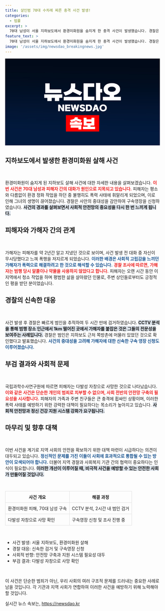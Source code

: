 ```yaml
---
title: 살인범 70대 수차례 찌른 충격 사건 발생!
categories:
  - 법률
excerpt: >
  70대 남성이 서울 지하보도에서 환경미화원을 숨지게 한 충격 사건이 발생했습니다. 경찰은 구속영장을 신청하며 가해자의 동기를 확인 중입니다. 피해자는 생전 이웃들과의 소통이 많았던 것으로 전해집니다. 이 사건의 전말을 파헤쳐 봅니다!
feature_text: >
  70대 남성이 서울 지하보도에서 환경미화원을 숨지게 한 충격 사건이 발생했습니다. 경찰은 구속영장을 신청하며 가해자의 동기를 확인 중입니다. 피해자는 생전 이웃들과의 소통이 많았던 것으로 전해집니다. 이 사건의 전말을 파헤쳐 봅니다!
image: '/assets/img/newsdao_breakingnews.jpg'
---
```


<p><img src="/assets/img/newsdao_breakingnews.jpg" alt="ontimetimes 속보" /></p>

<h2 data-ke-size="size26">지하보도에서 발생한 환경미화원 살해 사건</h2>

<p data-ke-size="size16">&nbsp;</p>

<p>환경미화원이 숨지게 된 지하보도 살해 사건에 대한 자세한 내용을 살펴보겠습니다. <b><span style="color: #ee2323;">이번 사건은 70대 남성과 피해자 간의 대화가 원인으로 지목되고 있습니다.</span></b> 피해자는 평소와 다름없이 환경 정화 작업을 하던 중 불행히도 폭력 사태에 휘말리게 되었으며, 이로 인해 그녀의 생명이 끊어졌습니다. 경찰은 사안의 중대성을 감안하여 구속영장을 신청하였습니다. <b><span style="background-color: #21538527;">사건의 경과를 살펴보면서 사회적 안전망의 중요성을 다시 한 번 느끼게 됩니다.</span></b> </p>

<h2 data-ke-size="size26">피해자와 가해자 간의 관계</h2>

<p data-ke-size="size16">&nbsp;</p>

<p>가해자는 피해자를 약 2년간 알고 지냈던 것으로 보이며, 사건 발생 전 대화 중 자신이 무시당했다고 느껴 폭행을 저지르게 되었습니다. <b><span style="color: #1a5490;">이러한 배경은 사회적 고립감을 느끼던 가해자가 폭력으로 해결하려고 한 것으로 해석할 수 있습니다.</span></b> <b><span style="color: #ee2323;">경찰 조사에 따르면, 가해자는 범행 당시 알콜이나 약물을 사용하지 않았다고 합니다.</span></b> 피해자는 오랜 시간 동안 이 지역에서 청소 작업을 하며 평범한 삶을 살아왔던 인물로, 주변 상인들로부터도 긍정적인 평을 받던 분이었습니다. </p>

<h2 data-ke-size="size26">경찰의 신속한 대응</h2>

<p data-ke-size="size16">&nbsp;</p>

<p>사건 발생 후 경찰은 빠르게 범인을 추적하여 두 시간 만에 검거하였습니다. <b><span style="background-color: #21538527;">CCTV 분석을 통해 범행 장소 인근에서 1km 떨어진 곳에서 가해자를 붙잡은 것은 그들의 전문성을 보여주는 사례입니다.</span></b> 경찰은 범인은 지하보도 근처 쪽방촌에 머물러 있었던 것으로 확인했다고 발표했습니다. <b><span style="color: #1a5490;">사건의 중대성을 고려해 가해자에 대한 신속한 구속 영장 신청도 이루어졌습니다.</span></b> </p>

<h2 data-ke-size="size26">부검 결과와 사회적 문제</h2>

<p data-ke-size="size16">&nbsp;</p>

<p>국립과학수사연구원에 따르면 피해자는 다발성 자창으로 사망한 것으로 나타났습니다. <b><span style="color: #ee2323;">이와 같은 사건은 단순한 개인의 범죄로 치부할 수 없으며, 사회 전반의 안전망 구축의 필요성을 시사합니다.</span></b> 피해자의 가족과 주변 친구들은 큰 충격에 휩싸인 상황이며, 이러한 폭력 사태를 예방하기 위한 강력한 대책이 필요하다는 목소리가 높아지고 있습니다. <b><span style="background-color: #21538527;">사회적 안전망과 정신 건강 지원 시스템 강화가 요구됩니다.</span></b></p>

<h2 data-ke-size="size26">마무리 및 향후 대책</h2>

<p data-ke-size="size16">&nbsp;</p>

<p>이번 사건을 계기로 지역 사회의 안전을 확보하기 위한 대책 마련이 시급하다는 의견이 대두되고 있습니다. <b><span style="color: #1a5490;">정신적인 문제를 가진 이들이 사회에 효과적으로 통합될 수 있는 방안이 모색되어야 합니다.</span></b> 더불어 지역 경찰과 사회복지 기관 간의 협력이 중요하다는 인식이 필요합니다. <b><span style="background-color: #21538527;">이러한 개선이 이루어질 때, 비극적 사건을 예방할 수 있는 안전한 사회가 만들어질 것입니다.</span></b></p>

<p data-ke-size="size16">&nbsp;</p>

<table style="width: 100%; border-collapse: collapse;">
    <tr>
        <th style="border: 1px solid #ddd; padding: 8px;">사건 개요</th>
        <th style="border: 1px solid #ddd; padding: 8px;">해결 과정</th>
    </tr>
    <tr>
        <td style="border: 1px solid #ddd; padding: 8px;">환경미화원 피해, 70대 남성 구속</td>
        <td style="border: 1px solid #ddd; padding: 8px;">CCTV 분석, 2시간 내 범인 검거</td>
    </tr>
    <tr>
        <td style="border: 1px solid #ddd; padding: 8px;">다발성 자창으로 사망 확인</td>
        <td style="border: 1px solid #ddd; padding: 8px;">구속영장 신청 및 조사 진행 중</td>
    </tr>
</table>

<p data-ke-size="size16">&nbsp;</p>

<ul>
    <li>사건 발생: 서울 지하보도, 환경미화원 살해</li>
    <li>경찰 대응: 신속한 검거 및 구속영장 신청</li>
    <li>사회적 반향: 안전망 구축과 지원 시스템 필요성 대두</li>
    <li>부검 결과: 다발성 자창으로 사망 확인</li>
</ul> 

<p data-ke-size="size16">&nbsp;</p> 

<p>이 사건은 단순한 범죄가 아닌, 우리 사회의 여러 구조적 문제를 드러내는 중요한 사례로 남을 것입니다. 각 기관과 지역 사회가 연합하여 이러한 사건을 예방하기 위해 노력해야 할 것입니다.</p>
실시간 뉴스 속보는, <a href="https://newsdao.kr" rel="dofollow">https://newsdao.kr</a>


